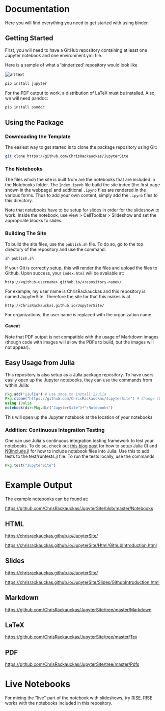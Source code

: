 # Documentation

Here you will find everything you need to get started with using binder.

## Getting Started

First, you will need to have a GitHub repository containing at least one Jupyter notebook and one environment.yml file.

Here is a sample of what a 'binderized' repository would look like

![alt text](https://github.com/phesse001/march_madness_jupyte/tree/gh-pages/images/example-binder-repo.png?raw=true)

```bash
pip install jupyter
```

For the PDF output to work, a distribution of LaTeX must be installed. Also, we
will need pandoc:

```bash
pip install pandoc
```

## Using the Package

### Downloading the Template

The easiest way to get started is to clone the package repository using Git:

```bash
git clone https://github.com/ChrisRackauckas/JupyterSite
```

### The Notebooks

The files which the site is built from are the notebooks that are included in
the Notebooks folder. The `Index.ipynb` file build the site index (the first
page shown in the webpage) and additional `.ipynb` files are rendered in the various
forms. Thus to add your own content, simply add the `.ipynb` files to this directory.

Note that notebooks have to be setup for slides in order for the slideshow to work.
Inside the notebook, use view > CellToolbar > Slideshow and set the appropriate blocks
to slides.

### Building The Site

To build the site files, use the `publish.sh` file. To do so, go to the top directory
of the repository and use the command:

```bash
sh publish.sh
```

If your Git is correctly setup, this will render the files and upload the files to
Github. Upon success, your `index.html` will be available at:

```
http://<github-username>.github.io/<repository-name>/
```

For example, my user name is ChrisRackauckas and this repository is named JupyterSite.
Therefore the site for that this makes is at

```
http://ChrisRackauckas.github.io/JupyterSite/
```

For organizations, the user name is replaced with the organization name.

#### Caveat

Note that PDF output is not compatible with the usage of Markdown images (though
code with images will allow the PDFs to build, but the images will not appear).

## Easy Usage from Julia

This repository is also setup as a Julia package repository. To have users easily
open up the Jupyter notebooks, they can use the commands from within Julia:

```julia
Pkg.add("IJulia") # use once to install IJulia
Pkg.clone("https://github.com/ChrisRackauckas/JupyterSite") # Change this to your Github repo
using IJulia
notebook(dir=Pkg.dir("JupyterSite")*"/Notebooks")
```

This will open up the Jupyter notebook at the location of your notebooks

### Addition: Continuous Integration Testing

One can use Julia's continuous integration testing framework to test your notebooks.
To do so, check out [this blog post](http://www.stochasticlifestyle.com/finalizing-julia-package-documentation-testing-coverage-publishing/)
for how to setup Julia CI and [NBinclude.jl](https://github.com/stevengj/NBInclude.jl) for how
to include notebook files into Julia. Use this to add tests to the test/runtests.jl
file. To run the tests locally, use the commands

```julia
Pkg.test("JupyterSite")
```

# Example Output

The example notebooks can be found at:

https://github.com/ChrisRackauckas/JupyterSite/blob/master/Notebooks

## HTML

https://chrisrackauckas.github.io/JupyterSite/

https://chrisrackauckas.github.io/JupyterSite/Html/GithubIntroduction.html

## Slides

https://chrisrackauckas.github.io/JupyterSite/

https://chrisrackauckas.github.io/JupyterSite/Slides/GithubIntroduction.html

## Markdown

https://github.com/ChrisRackauckas/JupyterSite/tree/master/Markdown

## LaTeX

https://github.com/ChrisRackauckas/JupyterSite/tree/master/Tex

## PDF

https://github.com/ChrisRackauckas/JupyterSite/tree/master/Pdfs


# Live Notebooks

For mixing the "live" part of the notebook with slideshows, try [RISE](https://github.com/damianavila/RISE).
RISE works with the notebooks included in this repository.
